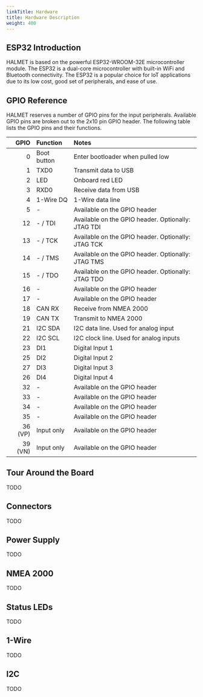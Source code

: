```yaml
---
linkTitle: Hardware
title: Hardware Description
weight: 400
---
```


## ESP32 Introduction

HALMET is based on the powerful ESP32-WROOM-32E microcontroller module. The ESP32 is a dual-core microcontroller with built-in WiFi and Bluetooth connectivity. The ESP32 is a popular choice for IoT applications due to its low cost, good set of peripherals, and ease of use.

## GPIO Reference

HALMET reserves a number of GPIO pins for the input peripherals. Available GPIO pins
are broken out to the 2x10 pin GPIO header. The following table lists the GPIO pins
and their functions.

| GPIO | Function | Notes |
|-----:|:---------|:------|
| 0    | Boot button    | Enter bootloader when pulled low |
| 1    | TXD0  | Transmit data to USB |
| 2   | LED  | Onboard red LED |
| 3   | RXD0  | Receive data from USB |
| 4   | 1-Wire DQ | 1-Wire data line |
| 5   | - | Available on the GPIO header |
| 12  | - / TDI | Available on the GPIO header. Optionally: JTAG TDI |
| 13  | - / TCK | Available on the GPIO header. Optionally: JTAG TCK |
| 14  | - / TMS | Available on the GPIO header. Optionally: JTAG TMS |
| 15  | - / TDO | Available on the GPIO header. Optionally: JTAG TDO |
| 16  | - | Available on the GPIO header |
| 17  | - | Available on the GPIO header |
| 18  | CAN RX | Receive from NMEA 2000 |
| 19  | CAN TX | Transmit to NMEA 2000 |
| 21  | I2C SDA | I2C data line. Used for analog input |
| 22  | I2C SCL | I2C clock line. Used for analog inputs |
| 23  | DI1 | Digital Input 1 |
| 25  | DI2 | Digital Input 2 |
| 27  | DI3 | Digital Input 3 |
| 26  | DI4 | Digital Input 4 |
| 32  | - | Available on the GPIO header |
| 33  | - | Available on the GPIO header |
| 34  | - | Available on the GPIO header |
| 35  | - | Available on the GPIO header |
| 36 (VP) | Input only | Available on the GPIO header |
| 39 (VN) | Input only | Available on the GPIO header |

## Tour Around the Board

TODO

## Connectors

TODO

## Power Supply

TODO

## NMEA 2000

TODO

## Status LEDs

TODO

## 1-Wire

TODO

## I2C

TODO